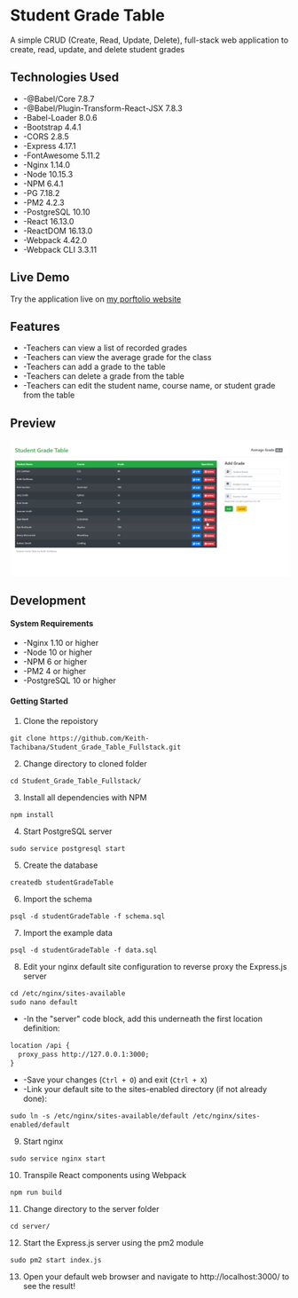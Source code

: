 # Student Grade Table
A simple CRUD (Create, Read, Update, Delete), full-stack web application to create, read, update, and delete student grades
## Technologies Used
- -@Babel/Core 7.8.7
- -@Babel/Plugin-Transform-React-JSX 7.8.3
- -Babel-Loader 8.0.6
- -Bootstrap 4.4.1
- -CORS 2.8.5
- -Express 4.17.1
- -FontAwesome 5.11.2
- -Nginx 1.14.0
- -Node 10.15.3
- -NPM 6.4.1
- -PG 7.18.2
- -PM2 4.2.3
- -PostgreSQL 10.10
- -React 16.13.0
- -ReactDOM 16.13.0
- -Webpack 4.42.0
- -Webpack CLI 3.3.11
## Live Demo
Try the application live on [my porftolio website](https://www.keith-tachibana.com/portfolio/studentGradeTable/index.html)
## Features
- -Teachers can view a list of recorded grades
- -Teachers can view the average grade for the class
- -Teachers can add a grade to the table
- -Teachers can delete a grade from the table
- -Teachers can edit the student name, course name, or student grade from the table
## Preview
![Student Grade Table Preview](preview.gif "Student Grade Table Preview")
## Development
#### System Requirements
- -Nginx 1.10 or higher
- -Node 10 or higher
- -NPM 6 or higher
- -PM2 4 or higher
- -PostgreSQL 10 or higher
#### Getting Started
1. Clone the repoistory
  ```shell
  git clone https://github.com/Keith-Tachibana/Student_Grade_Table_Fullstack.git
  ```
2. Change directory to cloned folder
  ```shell
  cd Student_Grade_Table_Fullstack/
  ```
3. Install all dependencies with NPM
  ```shell
  npm install
  ```
4. Start PostgreSQL server
  ```shell
  sudo service postgresql start
  ```
5. Create the database
  ```shell
  createdb studentGradeTable
  ```
6. Import the schema
  ```shell
  psql -d studentGradeTable -f schema.sql
  ```
7. Import the example data
  ```shell
  psql -d studentGradeTable -f data.sql
  ```
8. Edit your nginx default site configuration to reverse proxy the Express.js server
  ```shell
  cd /etc/nginx/sites-available
  sudo nano default
  ```
   - -In the "server" code block, add this underneath the first location definition:
  ```shell
  location /api {
    proxy_pass http://127.0.0.1:3000;
  }
  ```
   - -Save your changes (`Ctrl + O`) and exit (`Ctrl + X`)
   - -Link your default site to the sites-enabled directory (if not already done):
  ```shell
  sudo ln -s /etc/nginx/sites-available/default /etc/nginx/sites-enabled/default
  ```
9. Start nginx
  ```shell
  sudo service nginx start
  ```
10. Transpile React components using Webpack
  ```shell
  npm run build
  ```
11. Change directory to the server folder
  ```shell
  cd server/
  ```
12. Start the Express.js server using the pm2 module
  ```shell
  sudo pm2 start index.js
  ```
13. Open your default web browser and navigate to http://localhost:3000/ to see the result!
